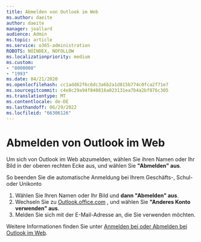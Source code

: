 ```yaml
---
title: Abmelden von Outlook im Web
ms.author: daeite
author: daeite
manager: joallard
audience: Admin
ms.topic: article
ms.service: o365-administration
ROBOTS: NOINDEX, NOFOLLOW
ms.localizationpriority: medium
ms.custom:
- "8000008"
- "1993"
ms.date: 04/21/2020
ms.openlocfilehash: cc1add62f6c6dc3a6b2a1d815b774c0fca2f71e7
ms.sourcegitcommit: c4e8c29a94f840816a023131ea7b4a2bf876c305
ms.translationtype: MT
ms.contentlocale: de-DE
ms.lasthandoff: 06/29/2022
ms.locfileid: "66306126"
---
```

# <a name="how-to-sign-out-of-outlook-on-the-web"></a>Abmelden von Outlook im Web

Um sich von Outlook im Web abzumelden, wählen Sie ihren Namen oder Ihr Bild in der oberen rechten Ecke aus, und wählen Sie **"Abmelden" aus**.

So beenden Sie die automatische Anmeldung bei Ihrem Geschäfts-, Schul- oder Unikonto

1. Wählen Sie Ihren Namen oder Ihr Bild und **dann "Abmelden" aus**.
1. Wechseln Sie zu [Outlook.office.com](https://outlook.office.com/) , und wählen Sie **"Anderes Konto verwenden" aus**.
1. Melden Sie sich mit der E-Mail-Adresse an, die Sie verwenden möchten.

Weitere Informationen finden Sie unter [Anmelden bei oder Abmelden bei Outlook im Web](https://support.office.com/article/763fab4d-0138-4814-b450-37fc286bcb79).
